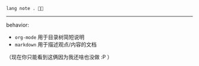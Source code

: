 
~~~ factor
lang note . 🥱🚰
~~~

----

behavior: 

- `org-mode` 用于目录树简短说明
- `markdown` 用于描述观点/内容的文档

（现在你只能看到这俩因为我还啥也没做 :P ）
